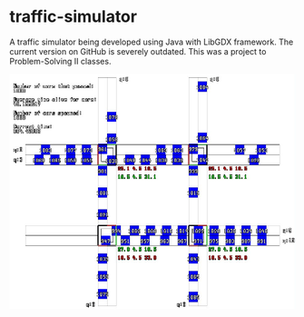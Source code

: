 # traffic-simulator
A traffic simulator being developed using Java with LibGDX framework. The current version on GitHub is severely outdated. This was a project to Problem-Solving II classes.

![](pictures/image.PNG)
